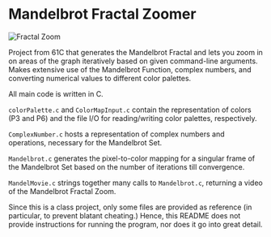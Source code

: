 # Mandelbrot Fractal Zoomer
![Fractal Zoom](https://www.codingame.com/servlet/fileservlet?id=13848520651734)

Project from 61C that generates the Mandelbrot Fractal and lets you zoom in on areas of the graph iteratively based on given command-line arguments.
Makes extensive use of the Mandelbrot Function, complex numbers, and converting numerical values to different color palettes. 

All main code is written in C.

`colorPalette.c` and `ColorMapInput.c` contain the representation of colors (P3 and P6) and the file I/O for reading/writing color palettes, respectively.

`ComplexNumber.c` hosts a representation of complex numbers and operations, necessary for the Mandelbrot Set.

`Mandelbrot.c` generates the pixel-to-color mapping for a singular frame of the Mandelbrot Set based on the number of iterations till convergence.

`MandelMovie.c` strings together many calls to `Mandelbrot.c`, returning a video of the Mandelbrot Fractal Zoom.

Since this is a class project, only some files are provided as reference (in particular, to prevent blatant cheating.) Hence, this README does not provide instructions for running the program, nor does it go into great detail.
